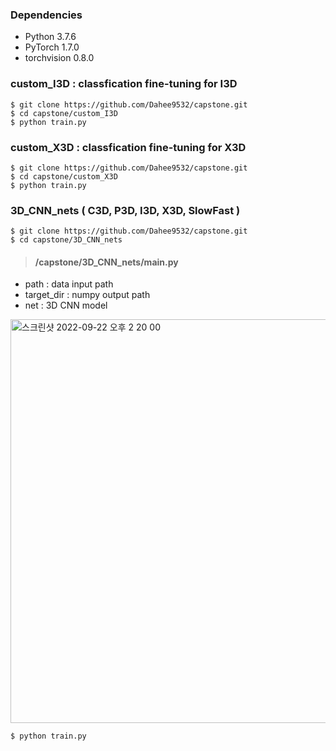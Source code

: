 ### Dependencies
* Python 3.7.6
* PyTorch 1.7.0 
* torchvision 0.8.0 

### custom_I3D : classfication fine-tuning for I3D
```
$ git clone https://github.com/Dahee9532/capstone.git
$ cd capstone/custom_I3D
$ python train.py
```

### custom_X3D : classfication fine-tuning for X3D
``` 
$ git clone https://github.com/Dahee9532/capstone.git
$ cd capstone/custom_X3D
$ python train.py
```


### 3D_CNN_nets ( C3D, P3D, I3D, X3D, SlowFast )
``` 
$ git clone https://github.com/Dahee9532/capstone.git
$ cd capstone/3D_CNN_nets
```

> #### /capstone/3D_CNN_nets/main.py
* path : data input path
* target_dir : numpy output path
* net : 3D CNN model

<img width="646" alt="스크린샷 2022-09-22 오후 2 20 00" src="https://user-images.githubusercontent.com/107235450/191664465-e08f172b-f3a2-4150-b338-991fe14de988.png">

```
$ python train.py
```
